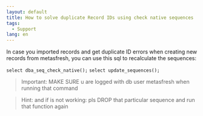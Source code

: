 ```yaml
---
layout: default
title: How to solve duplicate Record IDs using check native sequences
tags:
  - Support
lang: en
---
```


In case you imported records and get duplicate ID errors when creating new records from metasfresh, you can use this sql to recalculate the sequences:

`select dba_seq_check_native();`
`select update_sequences();`


> Important: MAKE SURE u are logged with db user metasfresh when running that command 

> Hint: and if is not working: pls DROP that particular sequence and run that function again
